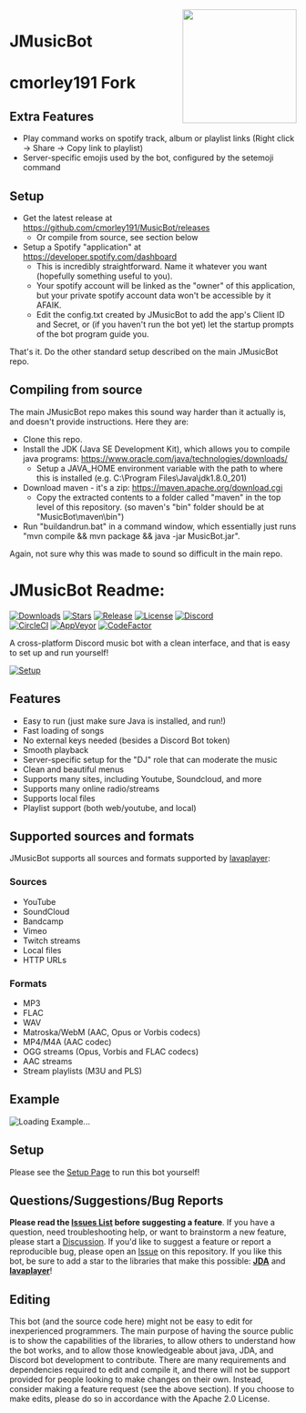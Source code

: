 <img align="right" src="https://i.imgur.com/zrE80HY.png" height="200" width="200">

# JMusicBot

# cmorley191 Fork

## Extra Features
- Play command works on spotify track, album or playlist links (Right click -> Share -> Copy link to playlist)
- Server-specific emojis used by the bot, configured by the setemoji command

## Setup
- Get the latest release at https://github.com/cmorley191/MusicBot/releases
  - Or compile from source, see section below
- Setup a Spotify "application" at https://developer.spotify.com/dashboard
  - This is incredibly straightforward. Name it whatever you want (hopefully something useful to you).
  - Your spotify account will be linked as the "owner" of this application, but your private spotify account data won't be accessible by it AFAIK.
  - Edit the config.txt created by JMusicBot to add the app's Client ID and Secret, or (if you haven't run the bot yet) let the startup prompts of the bot program guide you.

That's it. Do the other standard setup described on the main JMusicBot repo.

## Compiling from source
The main JMusicBot repo makes this sound way harder than it actually is, and doesn't provide instructions. Here they are:
- Clone this repo.
- Install the JDK (Java SE Development Kit), which allows you to compile java programs: https://www.oracle.com/java/technologies/downloads/
  - Setup a JAVA_HOME environment variable with the path to where this is installed (e.g. C:\Program Files\Java\jdk1.8.0_201)
- Download maven - it's a zip: https://maven.apache.org/download.cgi
  - Copy the extracted contents to a folder called "maven" in the top level of this repository. (so maven's "bin" folder should be at "MusicBot\maven\bin")
- Run "buildandrun.bat" in a command window, which essentially just runs "mvn compile && mvn package && java -jar MusicBot.jar".

Again, not sure why this was made to sound so difficult in the main repo.

# JMusicBot Readme:

[![Downloads](https://img.shields.io/github/downloads/jagrosh/MusicBot/total.svg)](https://github.com/jagrosh/MusicBot/releases/latest)
[![Stars](https://img.shields.io/github/stars/jagrosh/MusicBot.svg)](https://github.com/jagrosh/MusicBot/stargazers)
[![Release](https://img.shields.io/github/release/jagrosh/MusicBot.svg)](https://github.com/jagrosh/MusicBot/releases/latest)
[![License](https://img.shields.io/github/license/jagrosh/MusicBot.svg)](https://github.com/jagrosh/MusicBot/blob/master/LICENSE)
[![Discord](https://discordapp.com/api/guilds/147698382092238848/widget.png)](https://discord.gg/0p9LSGoRLu6Pet0k)<br>
[![CircleCI](https://img.shields.io/circleci/project/github/jagrosh/MusicBot/master.svg)](https://circleci.com/gh/jagrosh/MusicBot)
[![AppVeyor](https://ci.appveyor.com/api/projects/status/gdu6nyte5psj6xfk/branch/master?svg=true)](https://ci.appveyor.com/project/jagrosh/musicbot/branch/master)
[![CodeFactor](https://www.codefactor.io/repository/github/jagrosh/musicbot/badge)](https://www.codefactor.io/repository/github/jagrosh/musicbot)

A cross-platform Discord music bot with a clean interface, and that is easy to set up and run yourself!

[![Setup](http://i.imgur.com/VvXYp5j.png)](https://jmusicbot.com/setup)

## Features
  * Easy to run (just make sure Java is installed, and run!)
  * Fast loading of songs
  * No external keys needed (besides a Discord Bot token)
  * Smooth playback
  * Server-specific setup for the "DJ" role that can moderate the music
  * Clean and beautiful menus
  * Supports many sites, including Youtube, Soundcloud, and more
  * Supports many online radio/streams
  * Supports local files
  * Playlist support (both web/youtube, and local)

## Supported sources and formats
JMusicBot supports all sources and formats supported by [lavaplayer](https://github.com/sedmelluq/lavaplayer#supported-formats):
### Sources
  * YouTube
  * SoundCloud
  * Bandcamp
  * Vimeo
  * Twitch streams
  * Local files
  * HTTP URLs
### Formats
  * MP3
  * FLAC
  * WAV
  * Matroska/WebM (AAC, Opus or Vorbis codecs)
  * MP4/M4A (AAC codec)
  * OGG streams (Opus, Vorbis and FLAC codecs)
  * AAC streams
  * Stream playlists (M3U and PLS)

## Example
![Loading Example...](https://i.imgur.com/kVtTKvS.gif)

## Setup
Please see the [Setup Page](https://jmusicbot.com/setup) to run this bot yourself!

## Questions/Suggestions/Bug Reports
**Please read the [Issues List](https://github.com/jagrosh/MusicBot/issues) before suggesting a feature**. If you have a question, need troubleshooting help, or want to brainstorm a new feature, please start a [Discussion](https://github.com/jagrosh/MusicBot/discussions). If you'd like to suggest a feature or report a reproducible bug, please open an [Issue](https://github.com/jagrosh/MusicBot/issues) on this repository. If you like this bot, be sure to add a star to the libraries that make this possible: [**JDA**](https://github.com/DV8FromTheWorld/JDA) and [**lavaplayer**](https://github.com/sedmelluq/lavaplayer)!

## Editing
This bot (and the source code here) might not be easy to edit for inexperienced programmers. The main purpose of having the source public is to show the capabilities of the libraries, to allow others to understand how the bot works, and to allow those knowledgeable about java, JDA, and Discord bot development to contribute. There are many requirements and dependencies required to edit and compile it, and there will not be support provided for people looking to make changes on their own. Instead, consider making a feature request (see the above section). If you choose to make edits, please do so in accordance with the Apache 2.0 License.
